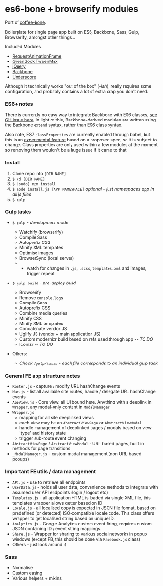 # es6-bone + browserify modules

Port of [coffee-bone](https://github.com/unit9/coffee-bone).

Boilerplate for single page app built on ES6, Backbone, Sass, Gulp, Browserify, amongst other things...

Included Modules
* [RequestAnimationFrame](https://www.npmjs.com/package/requestanimationframe)
* [GreenSock TweenMax](https://www.npmjs.com/package/gsap)
* [jQuery](https://www.npmjs.com/package/jquery)
* [Backbone](https://www.npmjs.com/package/backbone)
* [Underscore](https://www.npmjs.com/package/underscore)

Although it technically works "out of the box" (*-ish*), really requires some configuration, and probably contains a lot of extra crap you don't need.

### ES6+ notes

There is currently no easy way to integrate Backbone with ES6 classes, [see GH issue here](https://github.com/jashkenas/backbone/issues/3560). In light of this, Backbone-derived modules are written using the Backbone `extend` syntax, rather than ES6 class syntax.

Also note, ES7 `classProperties` are currently enabled through babel, but this is an [experimental feature](http://babeljs.io/blog/2015/03/31/5.0.0/) based on a proposed spec, so it is subject to change. Class properties are only used within a few modules at the moment so removing them wouldn't be a huge issue if it came to that.

### Install

1. Clone repo into `[DIR NAME]`
2. `$ cd [DIR NAME]`
3. `$ [sudo] npm install`
4. `$ node install.js [APP NAMESPACE]` *optional - just namespaces app in all js files*
5. `$ gulp`

### Gulp tasks

* `$ gulp` - *development mode*
    * Watchify (browserify)
    * Compile Sass
    * Autoprefix CSS
    * Minify XML templates
    * Optimise images
    * BrowserSync (local server)
    * + watch for changes in `.js`, `.scss`, `templates.xml` and images, trigger repeat

* `$ gulp build` - *pre-deploy build*
    * Browserify
    * Remove `console.log`s
    * Compile Sass
    * Autoprefix CSS
    * Combine media queries
    * Minify CSS
    * Minify XML templates
    * Concatenate vendor JS
    * Uglify JS (vendor + main application JS)
    * Custom modernizr build based on refs used through app *-- TO DO*
    * Iconizr *-- TO DO*

* Others:
    * *Check `/gulp/tasks` - each file corresponds to an individual gulp task*

### General FE app structure notes

* `Router.js` - capture / modify URL hashChange events
* `Nav.js` - list all available site routes, handle / delegate URL hashChange events
* `AppView.js` - Core view, all UI bound here. Anything with a deeplink in `Wrapper`, any modal-only content in `ModalManager`
* `Wrapper.js`
    * mapping for all site deeplinked views
    * each view may be an `AbstractViewPage` or `AbstractViewModal`
    * handle management of deeplinked pages / modals based on view 'type' and history state
    * trigger sub-route event changing
* `AbstractViewPage` / `AbstractViewModal` - URL based pages, built in methods for page transitions
* `_ModalManager.js` - custom modal management (non URL-based popups)

### Important FE utils / data management

* `API.js` - use to retrieve all endpoints
* `UserData.js` - holds all user data, convenience methods to integrate with assumed user API endpoints (login / logout etc)
* `Templates.js` - all application HTML is loaded via single XML file, this templates wrapper allows getter based on ID
* `Locale.js` - all localised copy is expected in JSON file format, based on predefined (or detected) ISO-compatible locale code. This class offers wrapper to get localised string based on unique ID.
* `Analytics.js` - Google Analytics custom event firing, requires custom JSON containing ID / event string mappings.
* `Share.js` - Wrapper for sharing to various social networks in popup windows (except FB, this should be done via `Facebook.js` class)
* Others - just look around :)

### Sass

* Normalise
* Custom easing
* Various helpers + mixins

